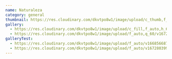 ```yaml
---
name: Naturaleza
category: general
thumbnail: https://res.cloudinary.com/dkvtpo8w1/image/upload/c_thumb,f_auto,g_center,h_500,q_auto,w_300/v1672803996/PadillaPortfolio/pexels-luis-del-r%C3%ADo-15286.jpg
gallery:
  - https://res.cloudinary.com/dkvtpo8w1/image/upload/c_fill,f_auto,h_600,w_426/v1672804008/PadillaPortfolio/pexels-eberhard-grossgasteiger-572897.jpg
  - https://res.cloudinary.com/dkvtpo8w1/image/upload/f_auto,q_60/v1672803996/PadillaPortfolio/pexels-luis-del-r%C3%ADo-15286.jpg
galleryTest:
  - https://res.cloudinary.com/dkvtpo8w1/image/upload/f_auto/v1668566872/PadillaPortfolio/bridge-in-forest-minimalist-4k-w7.jpg
  - https://res.cloudinary.com/dkvtpo8w1/image/upload/f_auto/v1672803998/PadillaPortfolio/pexels-stein-egil-liland-3408744.jpg
---
```

